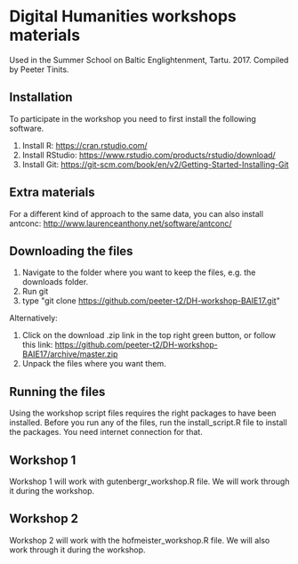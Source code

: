 # Digital Humanities workshops materials

Used in the Summer School on Baltic Englightenment, Tartu. 2017.
Compiled by Peeter Tinits.


## Installation

To participate in the workshop you need to first install the following software.

1) Install R: https://cran.rstudio.com/
2) Install RStudio: https://www.rstudio.com/products/rstudio/download/
3) Install Git: https://git-scm.com/book/en/v2/Getting-Started-Installing-Git

## Extra materials

For a different kind of approach to the same data, you can also install antconc: http://www.laurenceanthony.net/software/antconc/

## Downloading the files

1) Navigate to the folder where you want to keep the files, e.g. the downloads folder.
2) Run git
3) type "git clone https://github.com/peeter-t2/DH-workshop-BAIE17.git"

Alternatively:
1) Click on the download .zip link in the top right green button, or follow this link: https://github.com/peeter-t2/DH-workshop-BAIE17/archive/master.zip
2) Unpack the files where you want them.

## Running the files

Using the workshop script files requires the right packages to have been installed. Before you run any of the files, run the install_script.R file to install the packages. You need internet connection for that.

## Workshop 1

Workshop 1 will work with gutenbergr_workshop.R file. We will work through it during the workshop.

## Workshop 2

Workshop 2 will work with the hofmeister_workshop.R file. We will also work through it during the workshop.
